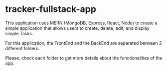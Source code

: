 # tracker-fullstack-app

This application uses MERN (MongoDB, Express, React, Node) to create a simple application that allows users to create, delete, edit, and display simple Tasks.

For this application, the FrontEnd and the BackEnd are separated between 2 different folders.

Please, check each folder to get more details about the functionalities of the app.
